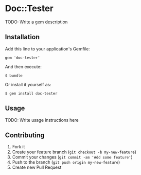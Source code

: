 # Doc::Tester

TODO: Write a gem description

## Installation

Add this line to your application's Gemfile:

    gem 'doc-tester'

And then execute:

    $ bundle

Or install it yourself as:

    $ gem install doc-tester

## Usage

TODO: Write usage instructions here

## Contributing

1. Fork it
2. Create your feature branch (`git checkout -b my-new-feature`)
3. Commit your changes (`git commit -am 'Add some feature'`)
4. Push to the branch (`git push origin my-new-feature`)
5. Create new Pull Request
